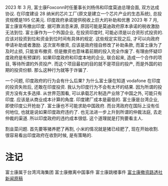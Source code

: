 
2023 年 3 月, 富士康Foxconn时任董事长刘杨伟和印度莫迪总理会面, 双方达成协议. 在印度建设 28 纳米的芯片工厂(原文是建立一个芯片产业的生态系统), 总投资规模是195 亿美元. 印度政府承诺提供税收上巨大的补助和优惠
2023 年 7 月, 富士康宣布撤出印度. 据可靠消息来源, 原因可能是莫迪政府原本承诺的税收激励无法到位. 富士康作为一个外国企业, 在投资印度时, 可能必须是以合资形式投资的. 应该对投资到位和资金到位时间有具体的规定. 这些规定实现之后, 才可以向政府申请补助或者激励. 这次宣布撤资, 应该是政府擅自修改了补助条款, 而富士康为了及时止损, 只能宣布撤资. 但是撤资也意味着前期的投入完全作废了. 有理由怀疑印度政府是有预谋的. 如果印度政府和印度本地的企业, 联合起来, 造成一个合作的项目, 等待所谓的外资投产. 而这个项目最初的目的就不是项目的投产, 而是外国的初期的投资份额. 那么这种行为就等于诈骗了. 

一个问题, 印度政府的行为会有什么后果? 为什么富士康在知道 vodafone 在印度的投资失败后, 还敢在印度投资. 
我认为印度行为不会有太坏的结果. 因为所谓的投资方没有太多选择. 从世界范围看, 可以承载芯片制造产业除了中国之外, 可能只有印度. 应该是从商业成本计算的角度. 印度建厂成本是最低的. 富士康是台湾企业, 即使印度公开抢劫了. 富士康也不可能求助中国政府. 而台湾政府在国际上没有任何地位, 也就是说如果印度政府违约了. 也无法进一步上升到所谓的仲裁法庭, 去走仲裁的渠道. 所以印度政府的违约成本很低. 这个道理就是打狗要看主人. 

割韭菜问题. 首先要等猪养肥了再割, 小米的情况就是猪已经肥了, 现在开始收割. 很容易看出印度政府在收割时候, 是有策略的. 

# 注记
富士康属于台湾鸿海集团
富士康撤离中国事件
富士康跳楼事件
[富士康撤资路透社新闻原稿](https://www.reuters.com/technology/foxconn-pulls-out-india-chip-jv-with-vedanta-2023-07-10/)

